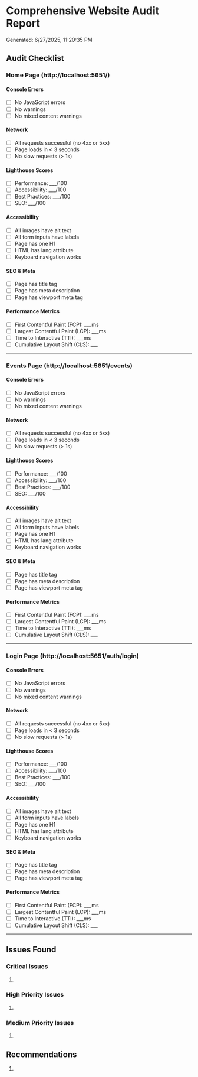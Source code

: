 # Comprehensive Website Audit Report

Generated: 6/27/2025, 11:20:35 PM

## Audit Checklist

### Home Page (http://localhost:5651/)

#### Console Errors
- [ ] No JavaScript errors
- [ ] No warnings
- [ ] No mixed content warnings

#### Network
- [ ] All requests successful (no 4xx or 5xx)
- [ ] Page loads in < 3 seconds
- [ ] No slow requests (> 1s)

#### Lighthouse Scores
- [ ] Performance: ___/100
- [ ] Accessibility: ___/100
- [ ] Best Practices: ___/100
- [ ] SEO: ___/100

#### Accessibility
- [ ] All images have alt text
- [ ] All form inputs have labels
- [ ] Page has one H1
- [ ] HTML has lang attribute
- [ ] Keyboard navigation works

#### SEO & Meta
- [ ] Page has title tag
- [ ] Page has meta description
- [ ] Page has viewport meta tag

#### Performance Metrics
- [ ] First Contentful Paint (FCP): ___ms
- [ ] Largest Contentful Paint (LCP): ___ms
- [ ] Time to Interactive (TTI): ___ms
- [ ] Cumulative Layout Shift (CLS): ___

---

### Events Page (http://localhost:5651/events)

#### Console Errors
- [ ] No JavaScript errors
- [ ] No warnings
- [ ] No mixed content warnings

#### Network
- [ ] All requests successful (no 4xx or 5xx)
- [ ] Page loads in < 3 seconds
- [ ] No slow requests (> 1s)

#### Lighthouse Scores
- [ ] Performance: ___/100
- [ ] Accessibility: ___/100
- [ ] Best Practices: ___/100
- [ ] SEO: ___/100

#### Accessibility
- [ ] All images have alt text
- [ ] All form inputs have labels
- [ ] Page has one H1
- [ ] HTML has lang attribute
- [ ] Keyboard navigation works

#### SEO & Meta
- [ ] Page has title tag
- [ ] Page has meta description
- [ ] Page has viewport meta tag

#### Performance Metrics
- [ ] First Contentful Paint (FCP): ___ms
- [ ] Largest Contentful Paint (LCP): ___ms
- [ ] Time to Interactive (TTI): ___ms
- [ ] Cumulative Layout Shift (CLS): ___

---

### Login Page (http://localhost:5651/auth/login)

#### Console Errors
- [ ] No JavaScript errors
- [ ] No warnings
- [ ] No mixed content warnings

#### Network
- [ ] All requests successful (no 4xx or 5xx)
- [ ] Page loads in < 3 seconds
- [ ] No slow requests (> 1s)

#### Lighthouse Scores
- [ ] Performance: ___/100
- [ ] Accessibility: ___/100
- [ ] Best Practices: ___/100
- [ ] SEO: ___/100

#### Accessibility
- [ ] All images have alt text
- [ ] All form inputs have labels
- [ ] Page has one H1
- [ ] HTML has lang attribute
- [ ] Keyboard navigation works

#### SEO & Meta
- [ ] Page has title tag
- [ ] Page has meta description
- [ ] Page has viewport meta tag

#### Performance Metrics
- [ ] First Contentful Paint (FCP): ___ms
- [ ] Largest Contentful Paint (LCP): ___ms
- [ ] Time to Interactive (TTI): ___ms
- [ ] Cumulative Layout Shift (CLS): ___

---

## Issues Found

### Critical Issues
1. 

### High Priority Issues
1. 

### Medium Priority Issues
1. 

## Recommendations

1. 
